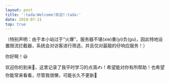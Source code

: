 ```yaml
---
layout: post
title: ':tada:Welcome!欢迎!:tada:'
date: 2019-07-21
top: true
---
```


（特别声明：由于本小站过于“火爆”，服务器不堪(xie)重(yi)负(gu)，因此特地设置限流拦截器，系统会对访客进行筛选，并且仅对最靓的仔响应服务！）

你好啊！:smiley:

欢迎你的到来:raised_hands:，这里记录了我平时学习的点滴:writing_hand:！希望能对你有所帮助！也希望你能常来看看，尽管我很懒，可能长久不更新:pig:


